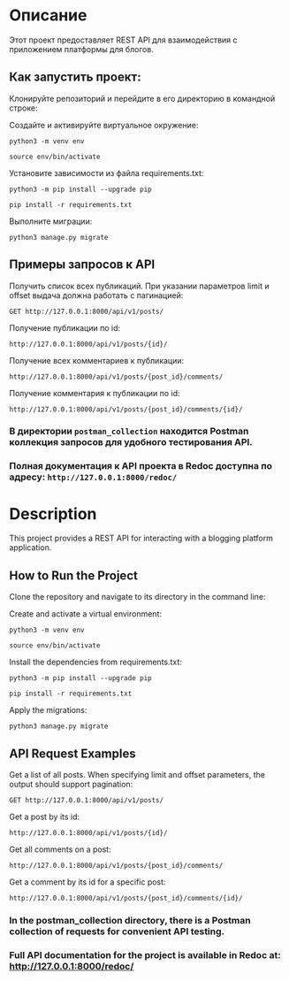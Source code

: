 # Описание

Этот проект предоставляет REST API для взаимодействия с приложением платформы для блогов.


## Как запустить проект:

Клонируйте репозиторий и перейдите в его директорию в командной строке:

Cоздайте и активируйте виртуальное окружение:

```
python3 -m venv env
```

```
source env/bin/activate
```

Установите зависимости из файла requirements.txt:

```
python3 -m pip install --upgrade pip
```

```
pip install -r requirements.txt
```

Выполните миграции:

```
python3 manage.py migrate
```


## Примеры запросов к API

Получить список всех публикаций. При указании параметров limit и offset выдача должна работать с пагинацией:
```
GET http://127.0.0.1:8000/api/v1/posts/
```

Получение публикации по id:
```
http://127.0.0.1:8000/api/v1/posts/{id}/
```

Получение всех комментариев к публикации:
```
http://127.0.0.1:8000/api/v1/posts/{post_id}/comments/
```

Получение комментария к публикации по id:
```
http://127.0.0.1:8000/api/v1/posts/{post_id}/comments/{id}/
```

### В директории `postman_collection` находится Postman коллекция запросов для удобного тестирования API.
### Полная документация к API проекта в Redoc доступна по адресу: `http://127.0.0.1:8000/redoc/`



# Description

This project provides a REST API for interacting with a blogging platform application.

## How to Run the Project

Clone the repository and navigate to its directory in the command line:

Create and activate a virtual environment:
```
python3 -m venv env
```
```
source env/bin/activate
```
Install the dependencies from requirements.txt:
```
python3 -m pip install --upgrade pip
```
```
pip install -r requirements.txt
```

Apply the migrations:
```
python3 manage.py migrate
```
## API Request Examples

Get a list of all posts. When specifying limit and offset parameters, the output should support pagination: 
```
GET http://127.0.0.1:8000/api/v1/posts/
```

Get a post by its id: 
```
http://127.0.0.1:8000/api/v1/posts/{id}/
```

Get all comments on a post: 
```
http://127.0.0.1:8000/api/v1/posts/{post_id}/comments/
```

Get a comment by its id for a specific post: 
```
http://127.0.0.1:8000/api/v1/posts/{post_id}/comments/{id}/
```

### In the postman_collection directory, there is a Postman collection of requests for convenient API testing. 
### Full API documentation for the project is available in Redoc at: http://127.0.0.1:8000/redoc/
